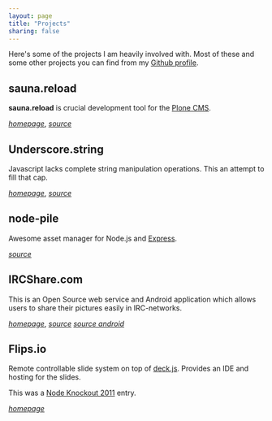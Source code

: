 ```yaml
---
layout: page
title: "Projects"
sharing: false
---
```


Here's some of the projects I am heavily involved with. Most of these and some
other projects you can find from my [Github profile](https://github.com/epeli).


## sauna.reload

**sauna.reload** is crucial development tool for the [Plone
CMS](http://plone.org/).


*[homepage](http://pypi.python.org/pypi/sauna.reload/)*,
*[source](https://github.com/epeli/sauna.reload)*


## Underscore.string

Javascript lacks complete string manipulation operations. This an attempt to
fill that cap.

*[homepage](http://epeli.github.com/underscore.string/)*,
*[source](https://github.com/epeli/underscore.string)*

## node-pile

Awesome asset manager for Node.js and [Express](http://expressjs.com/).

*[source](https://github.com/epeli/node-pile)*


## IRCShare.com

This is an Open Source web service and Android application which allows users
to share their pictures easily in IRC-networks.

*[homepage](http://ircshare.com)*,
*[source](https://github.com/epeli/ircshare)*
*[source android](https://github.com/epeli/ircshare-android)*


## Flips.io

Remote controllable slide system on top of
[deck.js](http://imakewebthings.github.com/deck.js/). Provides an IDE and
hosting for the slides.

This was a [Node Knockout 2011](http://nodeknockout.com/teams/sliders) entry.

*[homepage](http://flips.io/)*
